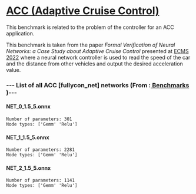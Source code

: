 # <a href = 'https://github.com/VNNLIB/Benchmarks'> ACC (Adaptive Cruise Control) </a>

This benchmark is related to the problem of the controller for an ACC application.

This benchmark is taken from the paper _Formal Verification of Neural Networks: a Case Study about Adaptive Cruise Control_ presented at [ECMS 2022](https://www.scs-europe.net/dlib/2022/ecms2022acceptedpapers/0310_dis_ecms2022_0075.pdf) where a neural network controller is used to read the speed of the car and the distance from other vehicles and output the desired acceleration value.

### --- List of all ACC [fullycon_net] networks (From :<a href = 'https://github.com/VNNLIB/Benchmarks'> Benchmarks </a>)---

#### NET_0_1.5_5.onnx 
	Number of parameters: 301 
	Node types: ['Gemm' 'Relu']

#### NET_1_1.5_5.onnx 
	Number of parameters: 2281 
	Node types: ['Gemm' 'Relu']

#### NET_2_1.5_5.onnx 
	Number of parameters: 1141 
	Node types: ['Gemm' 'Relu']

